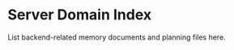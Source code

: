 <!-- @meta {
  "fileType": "structural",
  "subtype": "domain_spec",
  "purpose": "Root specification for the server domain memory files.",
  "editPolicy": "appendOnly",
  "routeScope": "server"
} -->
# Server Domain Index
List backend-related memory documents and planning files here.
